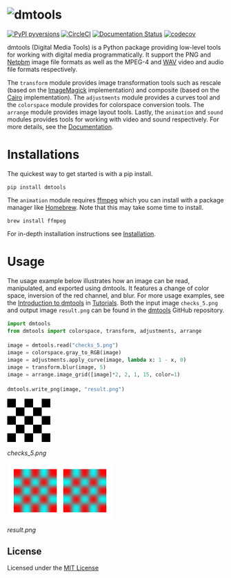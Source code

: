 # <img alt="dmtools" src="docs/branding/dmtools_dark.png" height="90">

[![PyPI pyversions](https://img.shields.io/pypi/pyversions/dmtools.svg)](https://pypi.python.org/pypi/dmtools/)
[![CircleCI](https://circleci.com/gh/henryrobbins/dmtools.svg?style=shield&circle-token=23cdbbfe0a606bd908e1a2a92bdff6f66d3e1c54)](https://app.circleci.com/pipelines/github/henryrobbins/dmtools)
[![Documentation Status](https://readthedocs.org/projects/dmtools/badge/?version=latest)](https://dmtools.readthedocs.io/en/latest/?badge=latest)
[![codecov](https://codecov.io/gh/henryrobbins/dmtools/branch/master/graphs/badge.svg)](https://codecov.io/gh/henryrobbins/dmtools)

dmtools (Digital Media Tools) is a Python package providing low-level tools for
working with digital media programmatically. It support the PNG and [Netpbm][1]
image file formats as well as the MPEG-4 and [WAV][2] video and audio file
formats respectively.

The `transform` module provides image transformation tools such as rescale
(based on the [ImageMagick][3] implementation) and composite (based on the
[Cairo][4] implementation). The `adjustments` module provides a curves tool and
the `colorspace` module provides for colorspace conversion tools. The `arrange`
module provides image layout tools. Lastly, the `animation` and `sound` modules
provides tools for working with video and sound respectively. For more details,
see the [Documentation][8].

# Installations

The quickest way to get started is with a pip install.

```
pip install dmtools
```

The `animation` module requires [ffmpeg][5] which you can install with a package
manager like [Homebrew][6]. Note that this may take some time to install.

```
brew install ffmpeg
```

For in-depth installation instructions see [Installation][7].

# Usage

The usage example below illustrates how an image can be read, manipulated,
and exported using dmtools. It features a change of color space, inversion of
the red channel, and blur. For more usage examples, see the
[Introduction to dmtools][9] in [Tutorials][10]. Both the input image
`checks_5.png` and output image `result.png` can be found in the [dmtools][11]
GitHub repository.

```python
import dmtools
from dmtools import colorspace, transform, adjustments, arrange

image = dmtools.read("checks_5.png")
image = colorspace.gray_to_RGB(image)
image = adjustments.apply_curve(image, lambda x: 1 - x, 0)
image = transform.blur(image, 5)
image = arrange.image_grid([image]*2, 2, 1, 15, color=1)

dmtools.write_png(image, "result.png")

```

![checks_5.png](checks_5.png)

*checks_5.png*

![result.png](result.png)

*result.png*

## License

Licensed under the [MIT License](https://choosealicense.com/licenses/mit/)

[1]: <http://netpbm.sourceforge.net/> "Netpbm"
[2]: <https://en.wikipedia.org/wiki/WAV> "WAV"
[3]: <https://legacy.imagemagick.org/Usage/resize/> "ImageMagick"
[4]: <https://cairographics.org/operators/> "Cairo"
[5]: <http://ffmpeg.org/about.html)> "ffmpeg"
[6]: <https://brew.sh/> "Homebrew"
[7]: <https://dmtools.henryrobbins.com/en/latest/install/index.html> "Installation"
[8]: <https://dmtools.henryrobbins.com/en/latest/modules.html> "Documentation"
[9]: <https://dmtools.henryrobbins.com/en/latest/tutorials/dmtools.html> "Introduction"
[10]: <https://dmtools.henryrobbins.com/en/latest/tutorials/index.html> "Tutorials"
[11]: <https://github.com/henryrobbins/dmtools> "dmtools"
